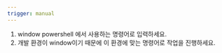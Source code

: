 ```yaml
---
trigger: manual
---
```

1. window powershell 에서 사용하는 명령어로 입력하세요.
2. 개발 환경이 window이기 때문에 이 환경에 맞는 명령어로 작업을 진행하세요. 
